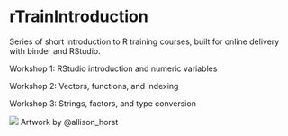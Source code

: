 # rTrainIntroduction

Series of short introduction to R training courses, built for online delivery with binder and RStudio.

Workshop 1: RStudio introduction and numeric variables  

Workshop 2: Vectors, functions, and indexing

Workshop 3: Strings, factors, and type conversion

![](https://github.com/allisonhorst/stats-illustrations/blob/master/rstats-artwork/r_first_then.png?raw=true)
Artwork by @allison_horst